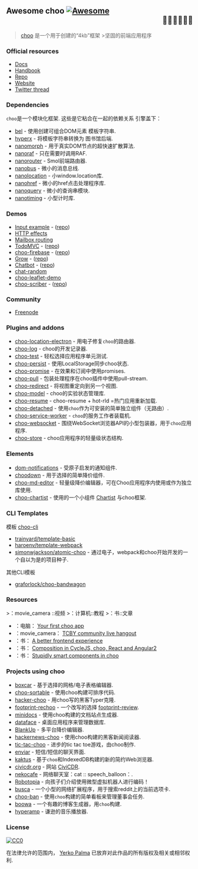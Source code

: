 <div class="github-widget" data-repo="choojs/awesome-choo"></div>

## Awesome choo [![Awesome](https://cdn.rawgit.com/sindresorhus/awesome/d7305f38d29fed78fa85652e3a63e154dd8e8829/media/badge.svg)](https://github.com/sindresorhus/awesome) <div align="right">:steam_locomotive::train::train::train::train::train:</div>

> [choo](https://choo.io/) 是一个用于创建的“4kb”框架
&gt;坚固的前端应用程序



### Official resources

- [Docs](https://github.com/yoshuawuyts/choo/blob/master/README.md)
- [Handbook](https://github.com/yoshuawuyts/choo-handbook)
- [Repo](https://github.com/yoshuawuyts/choo)
- [Website](https://choo.io/)
- [Twitter thread](https://twitter.com/yoshuawuyts/status/730087077803528193)

### Dependencies
 `choo`是一个模块化框架.  这些是它粘合在一起的依赖关系
引擎盖下：

- [bel](https://github.com/shama/bel) - 使用创建可组合DOM元素
  模板字符串.
- [hyperx](https://github.com/substack/hyperx) - 将模板字符串转换为
  图书馆后端.
- [nanomorph](https://github.com/choojs/nanomorph) - 用于真实DOM节点的超快速扩散算法.
- [nanoraf](https://github.com/yoshuawuyts/nanoraf) - 只在需要时调用RAF.
- [nanorouter](https://github.com/choojs/nanorouter) -  Smol前端路由器.
- [nanobus](https://github.com/choojs/nanobus) - 微小的消息总线.
- [nanolocation](https://github.com/choojs/nanolocation) - 小window.location库.
- [nanohref](https://github.com/choojs/nanohref) - 微小的href点击处理程序库.
- [nanoquery](https://github.com/choojs/nanoquery) - 微小的查询串模块.
- [nanotiming](https://github.com/choojs/nanotiming) - 小型计时库.

### Demos

- [Input example](http://requirebin.com/?gist=e589473373b3100a6ace29f7bbee3186) - ([repo](https://github.com/yoshuawuyts/choo/tree/master/examples/title))
- [HTTP effects](https://hyperdev.com/#!/project/fork-fang)
- [Mailbox routing](https://github.com/yoshuawuyts/choo/tree/master/examples/mailbox)
- [TodoMVC](http://shuheikagawa.com/todomvc-choo) - ([repo](https://github.com/shuhei/todomvc-choo))
- [choo-firebase](https://choo-firebase-2ec21.firebaseapp.com) - ([repo](https://github.com/mw222rs/choo-firebase))
- [Grow](https://grow.static.land) - ([repo](https://github.com/sethvincent/grow))
- [Chatbot](http://chootbot.herokuapp.com) - ([repo](https://github.com/plaey/chatbot))
- [chat-random](https://github.com/akiva/chat-random)
- [choo-leaflet-demo](https://github.com/timwis/choo-leaflet-demo)
- [choo-scriber](https://zhouhansen.github.io/choo-scriber) - ([repo](https://github.com/ZhouHansen/choo-scriber))

### Community

- [Freenode](https://webchat.freenode.net/?channels=choo)

### Plugins and addons

- [choo-location-electron](https://github.com/bcomnes/choo-location-electron) - 用电子修复`choo`的路由器.
- [choo-log](https://github.com/yoshuawuyts/choo-log) -  choo的开发记录器.
- [choo-test](https://github.com/mantoni/choo-test) - 轻松选择应用程序单元测试.
- [choo-persist](https://github.com/yoshuawuyts/choo-persist/) - 使用LocalStorage同步choo状态.
- [choo-promise](https://github.com/rahatarmanahmed/choo-promise) - 在效果和订阅中使用promises.
- [choo-pull](https://github.com/yoshuawuyts/choo-pull) - 包装处理程序在choo插件中使用pull-stream.
- [choo-redirect](https://github.com/yoshuawuyts/choo-redirect) - 将视图重定向到另一个视图.
- [choo-model](https://github.com/yoshuawuyts/choo-model) -  choo的实验状态管理库.
- [choo-resume](https://github.com/bengourley/choo-resume) -  choo-resume + hot-rld =热门应用重新加载.
- [choo-detached](https://github.com/graforlock/choo-detached) - 使用`choo`作为可安装的简单独立组件（无路由）.
- [choo-service-worker](https://github.com/choojs/choo-service-worker) - `choo`的服务工作者装​​载机.
- [choo-websocket](https://github.com/YerkoPalma/choo-websocket) - 围绕WebSocket浏览器API的小型包装器，用于`choo`应用程序.
- [choo-store](https://github.com/ungoldman/choo-store) -  choo应用程序的轻量级状态结构.

### Elements

- [dom-notifications](https://github.com/finnp/dom-notifications) - 受原子启发的通知组件.
- [choodown](https://github.com/trainyard/choodown) - 用于选择的简单降价组件.
- [choo-md-editor](https://github.com/dbtek/choo-md-editor) - 轻量级降价编辑器，可在Choo应用程序内使用或作为独立库使用.
- [choo-chartist](https://github.com/rexmortus/choo-chartist) - 使用的一个小组件 [Chartist](https://gionkunz.github.io/chartist-js/) 与choo框架.

### CLI Templates

模板 [choo-cli](https://github.com/trainyard/choo-cli)

- [trainyard/template-basic](https://github.com/trainyard/template-basic)
- [haroenv/template-webpack](https://github.com/haroenv/template-webpack)
- [simonwjackson/atomic-choo](https://github.com/simonwjackson/atomic-choo) - 通过电子，webpack和choo开始开发的一个自以为是的项目种子.

其他CLI模板
- [graforlock/choo-bandwagon](https://github.com/graforlock/choo-bandwagon)

### Resources
&gt;：movie_camera ::视频
&gt;：计算机::教程
&gt;：书::文章

- ：电脑： [Your first choo app](https://yoshuawuyts.gitbooks.io/choo/content/02_your_first_app.html)
- ：movie_camera： [TCBY community live hangout](https://www.youtube.com/watch?v=a97Mw2z1SAI)
- ：书： [A better frontend experience](https://medium.com/@yoshuawuyts/a-better-frontend-experience-7b0498c85658)
- ：书： [Composition in CycleJS, choo, React and Angular2](http://blog.krawaller.se/posts/composition-in-cyclejs-choo-react-and-angular2)
- ：书： [Stupidly smart components in choo](http://blog.krawaller.se/posts/stupidly-smart-components-in-choo)

### Projects using choo

- [boxcar](https://github.com/toddself/boxcar) - 基于选择的网格/电子表格编辑器.
- [choo-sortable](https://github.com/willkessler/choo-sortable) - 使用choo构建可排序代码.
- [hacker-choo](https://github.com/mw222rs/hacker-choo) - 用choo写的黑客Typer克隆.
- [footprint-rechoo](https://github.com/npeihl/footprint-rechoo) - 一个改写的选择 [footprint-review](http://github.com/sjcgis/footprint-review).
- [minidocs](https://github.com/freeman-lab/minidocs) - 使用choo构建的文档站点生成器.
- [dataface](https://github.com/timwis/dataface) - 桌面应用程序来管理数据库.
- [BlankUp](https://github.com/HoverBaum/BlankUp-Electron) - 多平台降价编辑器.
- [hackernews-choo](https://github.com/kvnneff/hackernews-choo) - 使用choo构建的黑客新闻阅读器.
- [tic-tac-choo](https://github.com/YerkoPalma/tic-tac-toe) - 进步的tic tac toe游戏，由choo制作.
- [enviar](https://github.com/timwis/enviar) - 短信/短信的聊天界面.
- [kaktus](https://github.com/kaktus/kaktus) - 基于`choo`和IndexedDB构建的新的简约Web浏览器.
- [civicdr.org](https://github.com/CiviCDR/civicdr.org) - 网站 [CiviCDR](https://civicdr.org/).
- [nekocafe](https://github.com/notenoughneon/nekocafe) - 网络聊天室：cat :: speech_balloon：.
- [Robotopia](https://github.com/robotopia-x/robotopia) - 向孩子们介绍使用微型虚拟机器人进行编码！
- [busca](https://github.com/afk-mcz/busca) - 一个小型的网络扩展程序，用于搜索reddit上的当前选项卡.
- [choo-ban](https://github.com/luizbaldi/choo-ban) - 使用`choo`构建的简单看板来管理董事会任务.
- [boowa](https://github.com/boowajs/boowa) - 一个有趣的博客生成器，用`choo`构建.
- [hyperamp](https://github.com/hypermodules/hyperamp) - 谦逊的音乐播放器.

### License

[![CC0](http://mirrors.creativecommons.org/presskit/buttons/88x31/svg/cc-zero.svg)](https://creativecommons.org/publicdomain/zero/1.0/)

在法律允许的范围内， [Yerko Palma](https://github.com/YerkoPalma) 已放弃对此作品的所有版权及相关或相邻权利.
